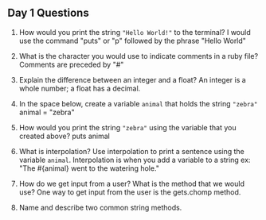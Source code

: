 ## Day 1 Questions

1. How would you print the string `"Hello World!"` to the terminal?
   I would use the command "puts" or "p" followed by the phrase "Hello World"

1. What is the character you would use to indicate comments in a ruby file?
   Comments are preceded by "#"

1. Explain the difference between an integer and a float?
   An integer is a whole number; a float has a decimal.

1. In the space below, create a variable `animal` that holds the string `"zebra"`
   animal = "zebra"

1. How would you print the string `"zebra"` using the variable that you created above?
   puts animal

1. What is interpolation? Use interpolation to print a sentence using the variable `animal`.
   Interpolation is when you add a variable to a string
   ex: "The #{animal} went to the watering hole."

1. How do we get input from a user? What is the method that we would use?
   One way to get input from the user is the gets.chomp method.

1. Name and describe two common string methods.
